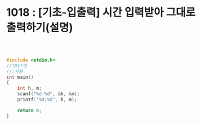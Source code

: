 # 1018 : [기초-입출력] 시간 입력받아 그대로 출력하기(설명)
```c



#include <stdio.h>
//1017번
//:사용
int main()
{  
    int h, m;
    scanf("%d:%d", &h, &m);
    printf("%d:%d", h, m);

    return 0;
}
```

